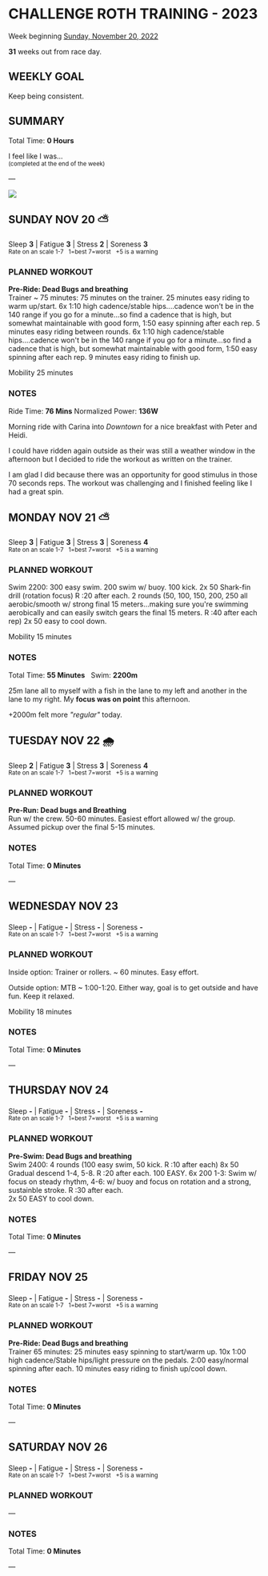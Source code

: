 # CHALLENGE ROTH TRAINING - 2023
Week beginning [Sunday, November 20, 2022](javascript:flick('sun');)

**31** weeks out from race day.

## WEEKLY GOAL
Keep being consistent.

## SUMMARY
Total Time: **0 Hours**

I feel like I was...
<br /><sup>(completed at the end of the week)</sup>

&mdash;

![](/assets/jpg/II-9x550.jpeg)

## SUNDAY NOV 20 ⛅️
Sleep **3** | Fatigue **3** | Stress **2** | Soreness **3**
<sup><br />Rate on an scale 1-7 &nbsp; 1=best 7=worst &nbsp; +5 is a warning</sup>

### PLANNED WORKOUT
**Pre-Ride: Dead Bugs and breathing**  
Trainer ~ 75 minutes: 
75 minutes on the trainer.
25 minutes easy riding to warm up/start.
6x 1:10 high cadence/stable hips....cadence won't be in the 140 range if you go for a minute...so find a cadence that is high, but somewhat maintainable with good form, 1:50 easy spinning after each rep.
5 minutes easy riding between rounds.
6x 1:10 high cadence/stable hips....cadence won't be in the 140 range if you go for a minute...so find a cadence that is high, but somewhat maintainable with good form, 1:50 easy spinning after each rep.
9 minutes easy riding to finish up.

Mobility 25 minutes

### NOTES
Ride Time: **76 Mins** Normalized Power: **136W**

Morning ride with Carina into _Downtown_ for a nice breakfast with Peter and Heidi.

I could have ridden again outside as their was still a weather window in the afternoon but I decided to ride the workout as written on the trainer.

I am glad I did because there was an opportunity for good stimulus in those 70 seconds reps.  The workout was challenging and I finished feeling like I had a great spin.

<!---->
## MONDAY NOV 21 ⛅️
Sleep **3** | Fatigue **3** | Stress **3** | Soreness **4**
<sup><br />Rate on an scale 1-7 &nbsp; 1=best 7=worst &nbsp; +5 is a warning</sup>

### PLANNED WORKOUT
Swim 2200: 
300 easy swim. 
200 swim w/ buoy. 
100 kick. 
2x 50 Shark-fin drill (rotation focus) R :20 after each. 
2 rounds (50, 100, 150, 200, 250 all aerobic/smooth w/ strong final 15 meters...making sure you're swimming aerobically and can easily switch gears the final 15 meters. R :40 after each rep)
2x 50 easy to cool down.

Mobility 15 minutes

### NOTES
Total Time: **55 Minutes** &nbsp; Swim: **2200m**

25m lane all to myself with a fish in the lane to my left and another in the lane to my right.  My **focus was on point** this afternoon.

+2000m felt more _"regular"_ today.

<!---->
## TUESDAY NOV 22 🌧
Sleep **2** | Fatigue **3** | Stress **3** | Soreness **4**
<sup><br />Rate on an scale 1-7 &nbsp; 1=best 7=worst &nbsp; +5 is a warning</sup>

### PLANNED WORKOUT
**Pre-Run: Dead bugs and Breathing**   
Run w/ the crew.
50-60 minutes. Easiest effort allowed w/ the group.
Assumed pickup over the final 5-15 minutes.

### NOTES
Total Time: **0 Minutes**

&mdash;  

<!---->
## WEDNESDAY NOV 23
Sleep **-** | Fatigue **-** | Stress **-** | Soreness **-**
<sup><br />Rate on an scale 1-7 &nbsp; 1=best 7=worst &nbsp; +5 is a warning</sup>

### PLANNED WORKOUT
Inside option: 
Trainer or rollers. ~ 60 minutes. Easy effort. 

Outside option: 
MTB ~ 1:00-1:20. 
Either way, goal is to get outside and have fun. 
Keep it relaxed. 

Mobility 18 minutes

### NOTES
Total Time: **0 Minutes**

&mdash;  

<!---->
## THURSDAY NOV 24
Sleep **-** | Fatigue **-** | Stress **-** | Soreness **-**
<sup><br />Rate on an scale 1-7 &nbsp; 1=best 7=worst &nbsp; +5 is a warning</sup>

### PLANNED WORKOUT
**Pre-Swim: Dead Bugs and breathing**  
Swim 2400: 
4 rounds (100 easy swim, 50 kick. R :10 after each)
8x 50 Gradual descend 1-4, 5-8. R :20 after each. 
100 EASY. 
6x 200 1-3: Swim w/ focus on steady rhythm, 4-6: w/ buoy and focus on rotation and a strong, sustainble stroke. R :30 after each.  
2x 50 EASY to cool down. 

### NOTES
Total Time: **0 Minutes**

&mdash;  

<!---->
## FRIDAY NOV 25
Sleep **-** | Fatigue **-** | Stress **-** | Soreness **-**
<sup><br />Rate on an scale 1-7 &nbsp; 1=best 7=worst &nbsp; +5 is a warning</sup>

### PLANNED WORKOUT
**Pre-Ride: Dead Bugs and breathing**   
Trainer 65 minutes: 
25 minutes easy spinning to start/warm up.
10x 1:00 high cadence/Stable hips/light pressure on the pedals. 2:00 easy/normal spinning after each. 
10 minutes easy riding to finish up/cool down.

### NOTES
Total Time: **0 Minutes**

&mdash;  

<!---->
## SATURDAY NOV 26
Sleep **-** | Fatigue **-** | Stress **-** | Soreness **-**
<sup><br />Rate on an scale 1-7 &nbsp; 1=best 7=worst &nbsp; +5 is a warning</sup>

### PLANNED WORKOUT
&mdash;  

### NOTES
Total Time: **0 Minutes**

&mdash;  
